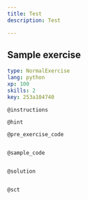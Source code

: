 ```yaml
---
title: Test
description: Test

---
```

## Sample exercise

```yaml
type: NormalExercise
lang: python
xp: 100
skills: 2
key: 253a104740
```


`@instructions`

`@hint`

`@pre_exercise_code`
```{python}

```

`@sample_code`
```{python}

```

`@solution`
```{python}

```

`@sct`
```{python}

```
